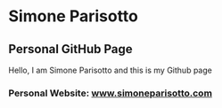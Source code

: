 # Simone Parisotto
## Personal GitHub Page

Hello, I am Simone Parisotto and this is my Github page

### Personal Website: www.simoneparisotto.com
